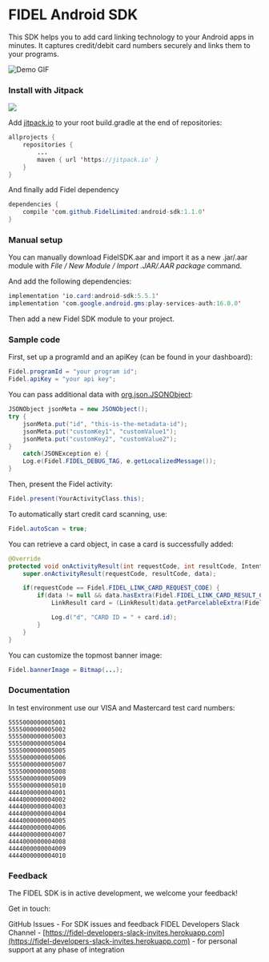 # FIDEL Android SDK

This SDK helps you to add card linking technology to your Android apps in minutes. It captures credit/debit card numbers securely and links them to your programs.

![Demo GIF](https://cl.ly/a47b1852f029/Screen%252520Recording%2525202018-09-18%252520at%25252004.34%252520PM.gif)

### Install with Jitpack
[![](https://jitpack.io/v/FidelLimited/android-sdk.svg)](https://jitpack.io/#FidelLimited/android-sdk)

Add [jitpack.io](https://www.jitpack.io) to your root build.gradle at the end of repositories:

```java
allprojects {
	repositories {
		...
		maven { url 'https://jitpack.io' }
	}
}
```

And finally add Fidel dependency

```java
dependencies {
    compile 'com.github.FidelLimited:android-sdk:1.1.0'
}
```

### Manual setup
You can manually download FidelSDK.aar and import it as a new .jar/.aar module with *File / New Module / Import .JAR/.AAR package* command.

And add the following dependencies:

```java
implementation 'io.card:android-sdk:5.5.1'
implementation 'com.google.android.gms:play-services-auth:16.0.0'
```

Then add a new Fidel SDK module to your project.

### Sample code

First, set up a programId and an apiKey (can be found in your dashboard):

```java
Fidel.programId = "your program id";
Fidel.apiKey = "your api key";
```

You can pass additional data with [org.json.JSONObject](https://stleary.github.io/JSON-java/org/json/JSONObject.html):

```java
JSONObject jsonMeta = new JSONObject();
try {
    jsonMeta.put("id", "this-is-the-metadata-id");
    jsonMeta.put("customKey1", "customValue1");
    jsonMeta.put("customKey2", "customValue2");
}
    catch(JSONException e) {
    Log.e(Fidel.FIDEL_DEBUG_TAG, e.getLocalizedMessage());
}
```

Then, present the Fidel activity:

```java
Fidel.present(YourActivityClass.this);
```

To automatically start credit card scanning, use:

```java
Fidel.autoScan = true;
```

You can retrieve a card object, in case a card is successfully added:

```java
@Override
protected void onActivityResult(int requestCode, int resultCode, Intent data) {
    super.onActivityResult(requestCode, resultCode, data);

    if(requestCode == Fidel.FIDEL_LINK_CARD_REQUEST_CODE) {
        if(data != null && data.hasExtra(Fidel.FIDEL_LINK_CARD_RESULT_CARD)) {
            LinkResult card = (LinkResult)data.getParcelableExtra(Fidel.FIDEL_LINK_CARD_RESULT_CARD);

            Log.d("d", "CARD ID = " + card.id);
        }
    }
}
```

You can customize the topmost banner image:

```java
Fidel.bannerImage = Bitmap(...);
```

### Documentation

In test environment use our VISA and Mastercard test card numbers:

```
5555000000005001
5555000000005002
5555000000005003
5555000000005004
5555000000005005
5555000000005006
5555000000005007
5555000000005008
5555000000005009
5555000000005010
4444000000004001
4444000000004002
4444000000004003
4444000000004004
4444000000004005
4444000000004006
4444000000004007
4444000000004008
4444000000004009
4444000000004010
```

### Feedback

The FIDEL SDK is in active development, we welcome your feedback!

Get in touch:

GitHub Issues - For SDK issues and feedback
FIDEL Developers Slack Channel - [https://fidel-developers-slack-invites.herokuapp.com](https://fidel-developers-slack-invites.herokuapp.com) - for personal support at any phase of integration

